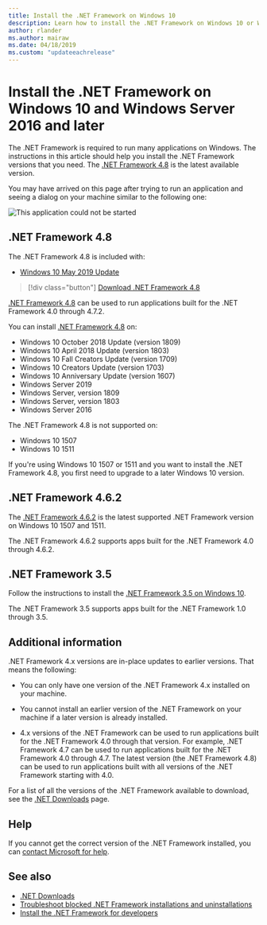 ```yaml
---
title: Install the .NET Framework on Windows 10
description: Learn how to install the .NET Framework on Windows 10 or Windows Server 2016.
author: rlander
ms.author: mairaw
ms.date: 04/18/2019
ms.custom: "updateeachrelease"
---
```

# Install the .NET Framework on Windows 10 and Windows Server 2016 and later

The .NET Framework is required to run many applications on Windows. The instructions in this article should help you install the .NET Framework versions that you need. The [.NET Framework 4.8](https://github.com/Microsoft/dotnet/tree/master/releases/net48) is the latest available version.

You may have arrived on this page after trying to run an application and seeing a dialog on your machine similar to the following one:

![This application could not be started](./media/this-application-could-not-be-started.png)

## .NET Framework 4.8

The .NET Framework 4.8 is included with:

* [Windows 10 May 2019 Update](https://support.microsoft.com/help/4028685/windows-10-get-the-update)

> [!div class="button"]
> [Download .NET Framework 4.8](https://dotnet.microsoft.com/download/dotnet-framework/net48)

[.NET Framework 4.8](https://dotnet.microsoft.com/download/dotnet-framework/net48) can be used to run applications built for the .NET Framework 4.0 through 4.7.2.

You can install [.NET Framework 4.8](https://dotnet.microsoft.com/download/dotnet-framework/net48) on:

* Windows 10 October 2018 Update (version 1809)
* Windows 10 April 2018 Update (version 1803)
* Windows 10 Fall Creators Update (version 1709)
* Windows 10 Creators Update (version 1703)
* Windows 10 Anniversary Update (version 1607)
* Windows Server 2019
* Windows Server, version 1809
* Windows Server, version 1803
* Windows Server 2016

The .NET Framework 4.8 is not supported on:

* Windows 10 1507
* Windows 10 1511

If you're using Windows 10 1507 or 1511 and you want to install the .NET Framework 4.8, you first need to upgrade to a later Windows 10 version.

## .NET Framework 4.6.2

The [.NET Framework 4.6.2](https://www.microsoft.com/download/details.aspx?id=53345) is the latest supported .NET Framework version on Windows 10 1507 and 1511.

The .NET Framework 4.6.2 supports apps built for the .NET Framework 4.0 through 4.6.2.

## .NET Framework 3.5

Follow the instructions to install the [.NET Framework 3.5 on Windows 10](dotnet-35-windows-10.md).

The .NET Framework 3.5 supports apps built for the .NET Framework 1.0 through 3.5.

## Additional information

.NET Framework 4.x versions are in-place updates to earlier versions. That means the following:

- You can only have one version of the .NET Framework 4.x installed on your machine.

- You cannot install an earlier version of the .NET Framework on your machine if a later version is already installed.

- 4.x versions of the .NET Framework can be used to run applications built for the .NET Framework 4.0 through that version. For example, .NET Framework 4.7 can be used to run applications built for the .NET Framework 4.0 through 4.7. The latest version (the .NET Framework 4.8) can be used to run applications built with all versions of the .NET Framework starting with 4.0.

For a list of all the versions of the .NET Framework available to download, see the [.NET Downloads](https://www.microsoft.com/net/download?utm_source=ms-docs&utm_medium=referral) page.

## Help

If you cannot get the correct version of the .NET Framework installed, you can [contact Microsoft for help](mailto:dotnet-install-help@service.microsoft.com?subject=Install-Help).

## See also

- [.NET Downloads](https://www.microsoft.com/net/download?utm_source=ms-docs&utm_medium=referral)
- [Troubleshoot blocked .NET Framework installations and uninstallations](troubleshoot-blocked-installations-and-uninstallations.md)
- [Install the .NET Framework for developers](guide-for-developers.md)

